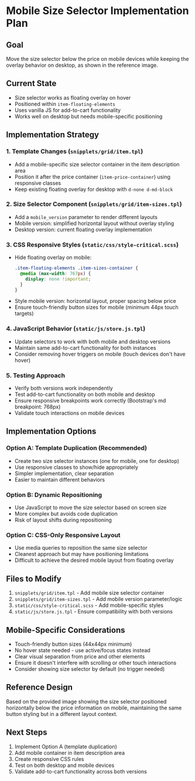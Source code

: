 # Mobile Size Selector Implementation Plan

## Goal
Move the size selector below the price on mobile devices while keeping the overlay behavior on desktop, as shown in the reference image.

## Current State
- Size selector works as floating overlay on hover
- Positioned within `item-floating-elements` 
- Uses vanilla JS for add-to-cart functionality
- Works well on desktop but needs mobile-specific positioning

## Implementation Strategy

### 1. Template Changes (`snipplets/grid/item.tpl`)
- Add a mobile-specific size selector container in the item description area
- Position it after the price container (`item-price-container`) using responsive classes
- Keep existing floating overlay for desktop with `d-none d-md-block`

### 2. Size Selector Component (`snipplets/grid/item-sizes.tpl`)  
- Add a `mobile_version` parameter to render different layouts
- Mobile version: simplified horizontal layout without overlay styling
- Desktop version: current floating overlay implementation

### 3. CSS Responsive Styles (`static/css/style-critical.scss`)
- Hide floating overlay on mobile: 
  ```scss
  .item-floating-elements .item-sizes-container { 
    @media (max-width: 767px) { 
      display: none !important; 
    } 
  }
  ```
- Style mobile version: horizontal layout, proper spacing below price
- Ensure touch-friendly button sizes for mobile (minimum 44px touch targets)

### 4. JavaScript Behavior (`static/js/store.js.tpl`)
- Update selectors to work with both mobile and desktop versions
- Maintain same add-to-cart functionality for both instances
- Consider removing hover triggers on mobile (touch devices don't have hover)

### 5. Testing Approach
- Verify both versions work independently
- Test add-to-cart functionality on both mobile and desktop
- Ensure responsive breakpoints work correctly (Bootstrap's md breakpoint: 768px)
- Validate touch interactions on mobile devices

## Implementation Options

### Option A: Template Duplication (Recommended)
- Create two size selector instances (one for mobile, one for desktop)
- Use responsive classes to show/hide appropriately
- Simpler implementation, clear separation
- Easier to maintain different behaviors

### Option B: Dynamic Repositioning
- Use JavaScript to move the size selector based on screen size
- More complex but avoids code duplication
- Risk of layout shifts during repositioning

### Option C: CSS-Only Responsive Layout
- Use media queries to reposition the same size selector
- Cleanest approach but may have positioning limitations
- Difficult to achieve the desired mobile layout from floating overlay

## Files to Modify
1. `snipplets/grid/item.tpl` - Add mobile size selector container
2. `snipplets/grid/item-sizes.tpl` - Add mobile version parameter/logic
3. `static/css/style-critical.scss` - Add mobile-specific styles
4. `static/js/store.js.tpl` - Ensure compatibility with both versions

## Mobile-Specific Considerations
- Touch-friendly button sizes (44x44px minimum)
- No hover state needed - use active/focus states instead
- Clear visual separation from price and other elements
- Ensure it doesn't interfere with scrolling or other touch interactions
- Consider showing size selector by default (no trigger needed)

## Reference Design
Based on the provided image showing the size selector positioned horizontally below the price information on mobile, maintaining the same button styling but in a different layout context.

## Next Steps
1. Implement Option A (template duplication) 
2. Add mobile container in item description area
3. Create responsive CSS rules
4. Test on both desktop and mobile devices
5. Validate add-to-cart functionality across both versions